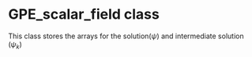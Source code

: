 # GPE_scalar_field class


This class stores the arrays for the solution($\psi$) and intermediate solution ($\psi_k$)

